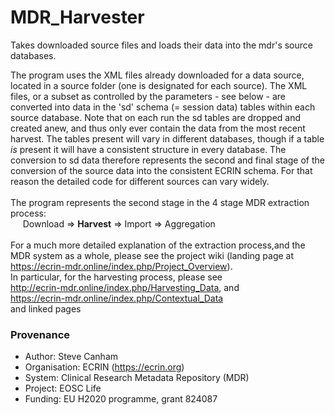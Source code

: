 # MDR_Harvester
Takes downloaded source files and loads their data into the mdr's source databases.

The program uses the XML files already downloaded for a data source, located in a source folder (one is designated for each source). The XML files, or a subset as controlled by the parameters - see below - are converted into data in the 'sd' schema (= session data) tables within each source database. Note that on each run the sd tables are dropped and created anew, and thus only ever contain the data from the most recent harvest. The tables present will vary in different databases, though if a table *is* present it will have a consistent structure in every database. The conversion to sd data therefore represents the second and final stage of the conversion of the source data into the consistent ECRIN schema. For that reason the detailed code for different sources can vary widely. <br/><br/>
The program represents the second stage in the 4 stage MDR extraction process:<br/>
&nbsp;&nbsp;&nbsp;&nbsp;&nbsp;Download => **Harvest** => Import => Aggregation<br/><br/>
For a much more detailed explanation of the extraction process,and the MDR system as a whole, please see the project wiki (landing page at https://ecrin-mdr.online/index.php/Project_Overview).<br/>
In particular, for the harvesting process, please see<br/>
http://ecrin-mdr.online/index.php/Harvesting_Data, and <br/>
https://ecrin-mdr.online/index.php/Contextual_Data<br/>
and linked pages

### Provenance
* Author: Steve Canham
* Organisation: ECRIN (https://ecrin.org)
* System: Clinical Research Metadata Repository (MDR)
* Project: EOSC Life
* Funding: EU H2020 programme, grant 824087

